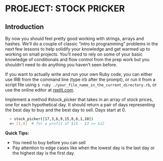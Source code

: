 # PROEJECT: STOCK PRICKER

## Introduction

By now you should feel pretty good working with strings, arrays and hashes. We’ll do a couple of classic “intro to programming” problems in the next few lessons to help solidify your knowledge and get warmed up to working on small projects. You’ll need to rely on some of your basic knowledge of conditionals and flow control from the prep work but you shouldn’t need to do anything you haven’t seen before.

If you want to actually write and run your own Ruby code, you can either use IRB from the command line (type irb after the prompt), or run it from a script file using ```$ ruby ./your_file_name_in_the_current_directory.rb```, or use the online editor at [replit.com](http://replit.com/languages/Ruby).

Implement a method #stock_picker that takes in an array of stock prices, one for each hypothetical day. It should return a pair of days representing the best day to buy and the best day to sell. Days start at 0.

```bash
  > stock_picker([17,3,6,9,15,8,6,1,10])
  => [1,4]  # for a profit of $15 - $3 == $12
```

**Quick Tips:**

- You need to buy before you can sell
- Pay attention to edge cases like when the lowest day is the last day or the highest day is the first day.
